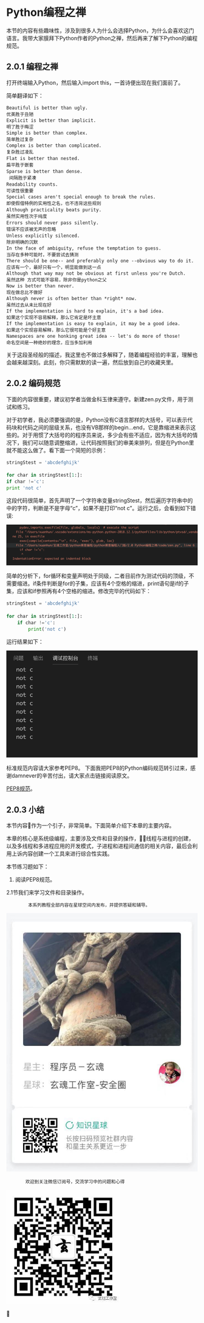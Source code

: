 # Python编程之禅

本节的内容有些趣味性，涉及到很多人为什么会选择Python，为什么会喜欢这门语言。我带大家膜拜下Python作者的Python之禅，然后再来了解下Python的编程规范。

## 2.0.1 编程之禅

打开终端输入Python，然后输入import this，一首诗便出现在我们面前了。



简单翻译如下：
```English
Beautiful is better than ugly.      
优美胜于丑陋
Explicit is better than implicit.   
明了胜于晦涩
Simple is better than complex.      
简单胜过复杂
Complex is better than complicated. 
复杂胜过凌乱
Flat is better than nested.　　　　　　
扁平胜于嵌套
Sparse is better than dense. 　　　　
 间隔胜于紧凑
Readability counts.　　　　　　　　　　
可读性很重要
Special cases aren't special enough to break the rules.  
即使假借特例的实用性之名，也不违背这些规则
Although practicality beats purity.　　　
虽然实用性次于纯度
Errors should never pass silently.　　　
错误不应该被无声的忽略
Unless explicitly silenced.　　　　　　　
除非明确的沉默　　　　　　　
In the face of ambiguity, refuse the temptation to guess.
当存在多种可能时，不要尝试去猜测
There should be one-- and preferably only one --obvious way to do it.
应该有一个，最好只有一个，明显能做到这一点
Although that way may not be obvious at first unless you're Dutch.
虽然这种 方式可能不容易，除非你是python之父
Now is better than never.   
现在做总比不做好
Although never is often better than *right* now. 
虽然过去从未比现在好
If the implementation is hard to explain, it's a bad idea. 
如果这个实现不容易解释，那么它肯定是坏主意
If the implementation is easy to explain, it may be a good idea.  
如果这个实现容易解释，那么它很可能是个好主意
Namespaces are one honking great idea -- let's do more of those! 
命名空间是一种绝妙的理念，应当多加利用
```

关于这段圣经般的描述，我这里也不做过多解释了，随着编程经验的丰富，理解也会越来越深刻。此刻，你只需默默的读一遍，然后放到自己的收藏夹里。

## 2.0.2 编码规范

下面的内容很重要，建议初学者当做金科玉律来遵守。新建zen.py文件，用于测试和练习。

对于初学者，我必须要强调的是，Python没有C语言那样的大括号，可以表示代码块和代码之间的层级关系，也没有VB那样的begin…end，它是靠缩进来表示这些的。对于用惯了大括号的的程序员来说，多少会有些不适应，因为有大括号的情况下，我们可以随意调整缩进，让代码按照我们的审美来排列，但是在Python里就不能这么做了。看下面一个简短的示例：

```Python
stringStest = 'abcdefghijk'
 
for char in stringStest[1:]:
if char !='c':
print 'not c'
```

这段代码很简单，首先声明了一个字符串变量stringStest，然后遍历字符串中的中的字符，判断是不是字母“c”，如果不是打印“not c”。运行之后，会看到如下错误:

![](img/2.png)

简单的分析下，for循环和变量声明处于同级，二者目前作为测试代码的顶级，不需要缩进。if条件判断是for的子集，应该有4个空格的缩进，print语句是if的子集，应该和if参照再有4个空格的缩进。修改完毕的代码如下：

```Python
stringStest = 'abcdefghijk'
 
for char in stringStest[1:]:
    if char !='c':
        print('not c')
```

运行结果如下：

![](img/3.png)

标准规范内容请大家参考PEP8。
下面我把PEP8的Python编码规范转引过来，感谢damnever的辛苦付出，请大家点击链接阅读原文。

[PEP8规范](http://damnever.github.io/2015/04/24/PEP8-style-guide-for-python-code/)。

## 2.0.3 小结

本节内容作为一个引子，非常简单。下面简单介绍下本章的主要内容。

本章的核心是系统级编程，主要涉及文件和目录的操作，线程与进程的创建，以及多线程和多进程应用的开发模式，子进程和进程间通信的相关内容，最后会利用上诉内容创建一个工具来进行综合性实践。



本节练习题如下：

1. 阅读PEP8规范。


2.1节我们来学习文件和目录操作。


            本系列教程全部内容在星球空间内发布，并提供答疑和辅导。

![](img/00.jpeg) 

           欢迎到关注微信订阅号，交流学习中的问题和心得


![](img/0.jpg)  



